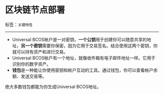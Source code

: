 # 区块链节点部署

标签：``关键特性``

-----

- Universal BCOS帐户是一对密钥，**一个公钥**用于创建你可以随意共享的地址，**另一个密钥**需要你保密，因为它用于交易签名。结合使用这两个密钥，你就可以持有资产和进行交易。
- Universal BCOS帐户有一个地址，就像收件箱有电子邮件地址一样。它用于识别你的数字资产。
- **钱包**是一种能让你使用密钥和帐户互动的工具。通过钱包，你可以查看帐户余额、发送交易等。

绝大多数钱包都能为你生成Universal BCOS地址。